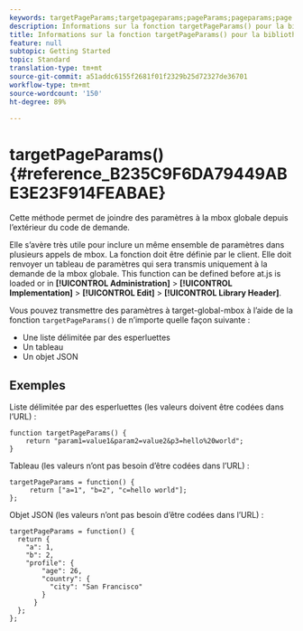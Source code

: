 ```yaml
---
keywords: targetPageParams;targetpageparams;pageParams;pageparams;page params;page parameters;at.js;functions;function
description: Informations sur la fonction targetPageParams() pour la bibliothèque JavaScript at.js d’Adobe Target.
title: Informations sur la fonction targetPageParams() pour la bibliothèque JavaScript at.js d’Adobe Target.
feature: null
subtopic: Getting Started
topic: Standard
translation-type: tm+mt
source-git-commit: a51addc6155f2681f01f2329b25d72327de36701
workflow-type: tm+mt
source-wordcount: '150'
ht-degree: 89%

---
```



# targetPageParams() {#reference_B235C9F6DA79449ABE3E23F914FEABAE}

Cette méthode permet de joindre des paramètres à la mbox globale depuis l’extérieur du code de demande.

Elle s’avère très utile pour inclure un même ensemble de paramètres dans plusieurs appels de mbox. La fonction doit être définie par le client. Elle doit renvoyer un tableau de paramètres qui sera transmis uniquement à la demande de la mbox globale. This function can be defined before at.js is loaded or in **[!UICONTROL Administration]** > **[!UICONTROL Implementation]** > **[!UICONTROL Edit]** > **[!UICONTROL Library Header]**.

Vous pouvez transmettre des paramètres à target-global-mbox à l’aide de la fonction `targetPageParams()` de n’importe quelle façon suivante :

* Une liste délimitée par des esperluettes
* Un tableau
* Un objet JSON

## Exemples

Liste délimitée par des esperluettes (les valeurs doivent être codées dans l’URL) :

```
function targetPageParams() { 
    return "param1=value1&param2=value2&p3=hello%20world"; 
}
```

Tableau (les valeurs n’ont pas besoin d’être codées dans l’URL) :

```
targetPageParams = function() { 
     return ["a=1", "b=2", "c=hello world"]; 
};
```

Objet JSON (les valeurs n’ont pas besoin d’être codées dans l’URL) :

```
targetPageParams = function() { 
  return { 
    "a": 1, 
    "b": 2, 
    "profile": { 
        "age": 26, 
        "country": { 
          "city": "San Francisco" 
        } 
      } 
  }; 
};
```
